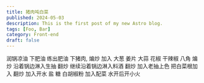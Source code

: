 ```yaml
---
title: 猪肉吨白菜
published: 2024-05-03
description: This is the first post of my new Astro blog.
tags: [Foo, Bar]
category: Front-end
draft: false
---
```


润锅凉油 下肥油 练出肥油 下猪肉, 煸炒 
加入 大葱 姜片 大蒜 花椒 干辣椒 八角 煸炒
沿着锅边淋入生抽 翻炒 继续沿着锅边淋入料酒 翻炒 加入老抽上色
把白菜根加入 翻炒 
加入开水 盐 糖 白胡椒粉
加入配菜 水开后开小火